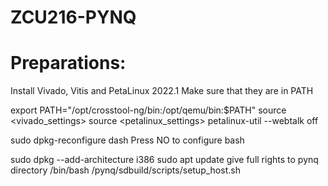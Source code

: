 # ZCU216-PYNQ
# Preparations:

Install Vivado, Vitis and PetaLinux 2022.1
Make sure that they are in PATH

export PATH="/opt/crosstool-ng/bin:/opt/qemu/bin:$PATH"
source <vivado_settings>
source <petalinux_settings>
petalinux-util --webtalk off

sudo dpkg-reconfigure dash 
Press NO to configure bash

sudo dpkg --add-architecture i386
sudo apt update
give full rights to pynq directory
/bin/bash /pynq/sdbuild/scripts/setup_host.sh




